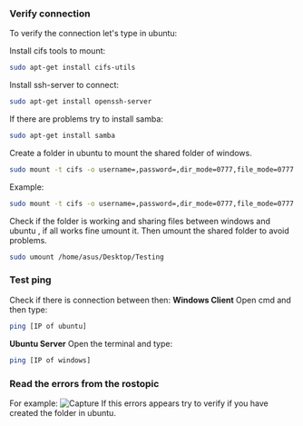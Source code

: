 ### Verify connection
To verify the connection let's type in ubuntu:

Install cifs tools to mount:
```bash
sudo apt-get install cifs-utils
```
Install ssh-server to connect:
```bash
sudo apt-get install openssh-server
```
If there are problems try to install samba:
```bash
sudo apt-get install samba
```
Create a folder in ubuntu to mount the shared folder of windows.
```bash
sudo mount -t cifs -o username=,password=,dir_mode=0777,file_mode=0777 //[IP_address]/[Name of the shared folder] [Path of the folder in ubuntu]
```
Example:
```bash
sudo mount -t cifs -o username=,password=,dir_mode=0777,file_mode=0777 //192.168.2.237/Testing /home/asus/Desktop/Test
```
Check if the folder is working and sharing files between windows and ubuntu , if all works fine umount it.
Then umount the shared folder to avoid problems.
```bash
sudo umount /home/asus/Desktop/Testing 
```
### Test ping
Check if there is connection between then:
**Windows Client**
Open cmd and then type:
```bash
ping [IP of ubuntu]
```
**Ubuntu Server**
Open the terminal and type:
```bash
ping [IP of windows]
```
### Read the errors from the rostopic
For example:
![Capture](https://user-images.githubusercontent.com/59718261/89586680-c8970d00-d805-11ea-96fe-e9953742bbca.PNG)
If this errors appears try to verify if you have created the folder in ubuntu.


